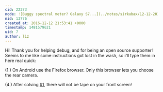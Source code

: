 ```yaml
---
cid: 22373
node: ![Buggy spectral meter? Galaxy S7...](../notes/sirkubax/12-12-2016/buggy-spectral-meter-galaxy-s7)
nid: 13776
created_at: 2016-12-12 21:53:41 +0000
timestamp: 1481579621
uid: 7
author: liz
---
```


Hi! Thank you for helping debug, and for being an open source supporter! Seems to me like some instructions got lost in the wash, so i'll type them in here real quick: 

(1.) On Android use the Firefox browser. Only this browser lets you choose the rear camera. 

(4.) After solving [#1](/n/1), there will not be tape on your front screen!